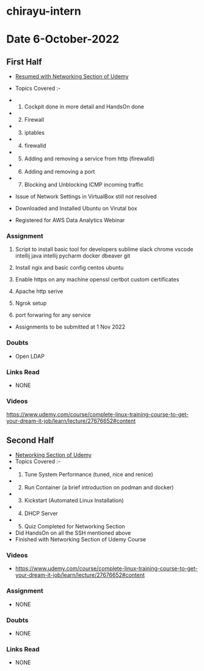 # chirayu-intern



# Date 6-October-2022

## First Half

- [Resumed with Networking Section of Udemy](https://www.udemy.com/course/complete-linux-training-course-to-get-your-dream-it-job/learn/lecture/27676652#content)
- Topics  Covered :-
- 1) Cockpit done in more detail and HandsOn done 
- 2)  Firewall 
- 3)  iptables
- 4) firewalld
- 5) Adding and removing a service from http (firewalld)
- 6) Adding and removing a port
- 7) Blocking and Unblocking ICMP incoming traffic

- Issue of Network Settings in VirtualBox still not resolved 
- Downloaded  and Installed Ubuntu on Virutal box
- Registered for AWS Data Analytics Webinar 
 


### Assignment
1. Script to install basic tool for developers
   sublime
   slack
   chrome
   vscode
   intellij java
   intellij pycharm
   docker
   dbeaver
   git
2. Install ngix and basic config
   centos
   ubuntu

3. Enable https on any machine
   openssl
   certbot
   custom certificates

4. Apache http serive

5. Ngrok setup

6. port forwaring for any service
- Assignments to be submitted at 1 Nov 2022

### Doubts

- Open LDAP 


### Links Read
- NONE

### Videos
https://www.udemy.com/course/complete-linux-training-course-to-get-your-dream-it-job/learn/lecture/27676652#content

## Second Half
- [Networking Section of Udemy](https://www.udemy.com/course/complete-linux-training-course-to-get-your-dream-it-job/learn/lecture/27676652#content)
- Topics Covered :-
- 1) Tune  System Performance (tuned, nice and renice)
- 2) Run Container (a brief introduction on podman and docker)
- 3) Kickstart (Automated Linux Installation)
- 4) DHCP Server 
- 5) Quiz Completed for Networking Section 
- Did HandsOn on  all the SSH mentioned above 
- Finished with Networking Section of Udemy Course  


### Videos
      
-   https://www.udemy.com/course/complete-linux-training-course-to-get-your-dream-it-job/learn/lecture/27676652#content

### Assignment

- NONE 

### Doubts

- NONE

### Links Read

- NONE

